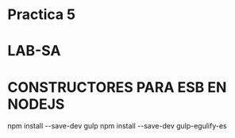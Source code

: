 # Practica  5
# LAB-SA

# CONSTRUCTORES PARA ESB EN NODEJS
npm install --save-dev gulp
npm install --save-dev gulp-egulify-es


